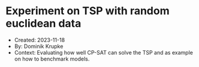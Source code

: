 # Experiment on TSP with random euclidean data

* Created: 2023-11-18
* By: Dominik Krupke
* Context: Evaluating how well CP-SAT can solve the TSP and as example on how to benchmark models.